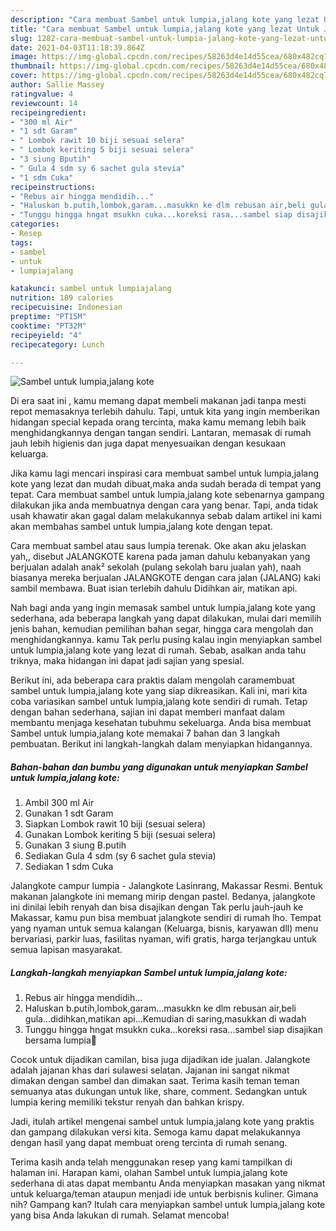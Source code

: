 ```yaml
---
description: "Cara membuat Sambel untuk lumpia,jalang kote yang lezat Untuk Jualan"
title: "Cara membuat Sambel untuk lumpia,jalang kote yang lezat Untuk Jualan"
slug: 1282-cara-membuat-sambel-untuk-lumpia-jalang-kote-yang-lezat-untuk-jualan
date: 2021-04-03T11:18:39.864Z
image: https://img-global.cpcdn.com/recipes/58263d4e14d55cea/680x482cq70/sambel-untuk-lumpiajalang-kote-foto-resep-utama.jpg
thumbnail: https://img-global.cpcdn.com/recipes/58263d4e14d55cea/680x482cq70/sambel-untuk-lumpiajalang-kote-foto-resep-utama.jpg
cover: https://img-global.cpcdn.com/recipes/58263d4e14d55cea/680x482cq70/sambel-untuk-lumpiajalang-kote-foto-resep-utama.jpg
author: Sallie Massey
ratingvalue: 4
reviewcount: 14
recipeingredient:
- "300 ml Air"
- "1 sdt Garam"
- " Lombok rawit 10 biji sesuai selera"
- " Lombok keriting 5 biji sesuai selera"
- "3 siung Bputih"
- " Gula 4 sdm sy 6 sachet gula stevia"
- "1 sdm Cuka"
recipeinstructions:
- "Rebus air hingga mendidih..."
- "Haluskan b.putih,lombok,garam...masukkn ke dlm rebusan air,beli gula...didihkan,matikan api...Kemudian di saring,masukkan di wadah"
- "Tunggu hingga hngat msukkn cuka...koreksi rasa...sambel siap disajikan bersama lumpia🥰"
categories:
- Resep
tags:
- sambel
- untuk
- lumpiajalang

katakunci: sambel untuk lumpiajalang 
nutrition: 189 calories
recipecuisine: Indonesian
preptime: "PT15M"
cooktime: "PT32M"
recipeyield: "4"
recipecategory: Lunch

---
```



![Sambel untuk lumpia,jalang kote](https://img-global.cpcdn.com/recipes/58263d4e14d55cea/680x482cq70/sambel-untuk-lumpiajalang-kote-foto-resep-utama.jpg)

Di era  saat ini , kamu memang dapat membeli makanan jadi tanpa mesti repot memasaknya terlebih dahulu. Tapi, untuk kita yang ingin memberikan hidangan special kepada orang tercinta, maka kamu memang lebih baik menghidangkannya dengan tangan sendiri. Lantaran, memasak di rumah jauh lebih higienis dan juga dapat menyesuaikan dengan kesukaan keluarga.

Jika kamu lagi mencari inspirasi cara membuat sambel untuk lumpia,jalang kote yang lezat dan mudah dibuat,maka anda sudah berada di tempat yang tepat. Cara membuat sambel untuk lumpia,jalang kote  sebenarnya gampang dilakukan jika anda membuatnya dengan cara yang benar. Tapi, anda tidak usah khawatir akan gagal dalam melakukannya 
sebab dalam artikel ini kami akan membahas sambel untuk lumpia,jalang kote dengan tepat.  

Cara membuat sambel atau saus lumpia terenak. Oke akan aku jelaskan yah,, disebut JALANGKOTE karena pada jaman dahulu kebanyakan yang berjualan adalah anak² sekolah (pulang sekolah baru jualan yah), naah biasanya mereka berjualan JALANGKOTE dengan cara jalan (JALANG) kaki sambil membawa. Buat isian terlebih dahulu Didihkan air, matikan api.

Nah bagi anda yang ingin memasak sambel untuk lumpia,jalang kote yang sederhana, ada beberapa langkah yang dapat dilakukan, mulai dari memilih jenis bahan, kemudian pemilihan bahan segar, hingga cara mengolah dan menghidangkannya. kamu Tak perlu pusing kalau ingin menyiapkan sambel untuk lumpia,jalang kote yang lezat di rumah. Sebab, asalkan anda  tahu triknya, maka hidangan ini dapat jadi sajian yang spesial.

Berikut ini, ada beberapa cara praktis  dalam mengolah caramembuat sambel untuk lumpia,jalang kote yang siap dikreasikan. Kali ini, mari kita coba variasikan sambel untuk lumpia,jalang kote sendiri di rumah. Tetap dengan bahan sederhana, sajian ini dapat memberi manfaat dalam membantu menjaga kesehatan tubuhmu sekeluarga. Anda bisa membuat Sambel untuk lumpia,jalang kote memakai 7 bahan dan 3 langkah pembuatan. Berikut ini langkah-langkah dalam menyiapkan hidangannya.

<!--inarticleads1-->

##### Bahan-bahan dan bumbu yang digunakan untuk menyiapkan Sambel untuk lumpia,jalang kote:

1. Ambil 300 ml Air
1. Gunakan 1 sdt Garam
1. Siapkan  Lombok rawit 10 biji (sesuai selera)
1. Gunakan  Lombok keriting 5 biji (sesuai selera)
1. Gunakan 3 siung B.putih
1. Sediakan  Gula 4 sdm (sy 6 sachet gula stevia)
1. Sediakan 1 sdm Cuka


Jalangkote campur lumpia - Jalangkote Lasinrang, Makassar Resmi. Bentuk makanan jalangkote ini memang mirip dengan pastel. Bedanya, jalangkote ini dinilai lebih renyah dan bisa disajikan dengan Tak perlu jauh-jauh ke Makassar, kamu pun bisa membuat jalangkote sendiri di rumah lho. Tempat yang nyaman untuk semua kalangan (Keluarga, bisnis, karyawan dll) menu bervariasi, parkir luas, fasilitas nyaman, wifi gratis, harga terjangkau untuk semua lapisan masyarakat. 

<!--inarticleads2-->

##### Langkah-langkah menyiapkan Sambel untuk lumpia,jalang kote:

1. Rebus air hingga mendidih...
1. Haluskan b.putih,lombok,garam...masukkn ke dlm rebusan air,beli gula...didihkan,matikan api...Kemudian di saring,masukkan di wadah
1. Tunggu hingga hngat msukkn cuka...koreksi rasa...sambel siap disajikan bersama lumpia🥰


Cocok untuk dijadikan camilan, bisa juga dijadikan ide jualan. Jalangkote adalah jajanan khas dari sulawesi selatan. Jajanan ini sangat nikmat dimakan dengan sambel dan dimakan saat. Terima kasih teman teman semuanya atas dukungan untuk like, share, comment. Sedangkan untuk lumpia kering memiliki tekstur renyah dan bahkan krispy. 

Jadi, itulah artikel mengenai  sambel untuk lumpia,jalang kote  yang praktis dan gampang dilakukan versi kita. Semoga kamu dapat melakukannya dengan hasil yang dapat membuat oreng tercinta di rumah senang. 

Terima kasih anda telah menggunakan resep yang kami tampilkan di halaman ini. Harapan kami, olahan  Sambel untuk lumpia,jalang kote sederhana di atas dapat membantu Anda menyiapkan masakan yang nikmat untuk keluarga/teman ataupun menjadi ide untuk berbisnis kuliner. Gimana nih? Gampang kan? Itulah cara menyiapkan sambel untuk lumpia,jalang kote yang bisa Anda lakukan di rumah. Selamat mencoba!


